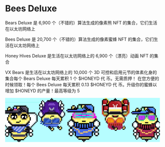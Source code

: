 # Bees Deluxe

Bears Deluxe 是 6,900 个（不错的）算法生成的像素熊 NFT 的集合，它们生活在以太坊网络上

Bees Deluxe 是 20,700 个（不错的）算法生成的像素蜜蜂 NFT 的集合，它们生活在以太坊网络上

Honey Hives Deluxe 是生活在以太坊网络上的 6,900 个（漂亮）动画 NFT 的集合

VX Bears 是生活在以太坊网络上的 10,000 个 3D 可控和启用元节的体素化身的集合每个 Bears Deluxe 每天累积 1 个 $HONEYD 代
币。无需质押！
在您方便的时候领取！每个 Bees Deluxe 每天累积 0.13 $HONEYD 代
币。升级你的蜜蜂以
增加 $HONEYD 的产量！最高等级为 5

![unnamed](unnamed.jpg)
